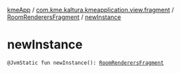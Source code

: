 [kmeApp](../../index.md) / [com.kme.kaltura.kmeapplication.view.fragment](../index.md) / [RoomRenderersFragment](index.md) / [newInstance](./new-instance.md)

# newInstance

`@JvmStatic fun newInstance(): `[`RoomRenderersFragment`](index.md)